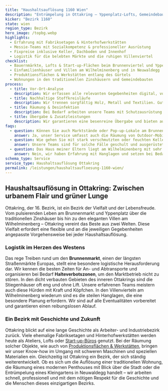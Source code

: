 ```yaml
---
title: "Haushaltsauflösung 1160 Wien"
description: "Entrümpelung in Ottakring – Yppenplatz-Lofts, Gemeindebauten und Werkstätten am Wilhelminenberg."
kicker: "Bezirk 1160"
state: wien
region_type: Bezirk
hero_image: /topbg.webp
highlights:
  - Erfahrung mit Fabriksetagen & Hinterhofwerkstätten
  - Messie-Teams mit Sozialkompetenz & professioneller Ausrüstung
  - Fixpreise inklusive Keller, Dachboden und Innenhof
  - Logistik für die belebten Märkte und die ruhigen Villenviertel
checklist:
  - Bauernmärkte, Lofts & Start-up-Flächen beim Brunnenviertel und Yppenplatz
  - Einfamilienhäuser und Villen am Wilhelminenberg und in Neuwaldegg
  - Produktionsflächen & Werkstätten entlang des Gürtels
  - Wohnungen in den traditionellen Zinshäusern und Gemeindebauten
process:
  - title: Vor-Ort-Analyse
    description: Wir erfassen alle relevanten Gegebenheiten digital, von Kellerzugängen über Innenhöfe bis zur Verfügbarkeit von Lastenliften.
  - title: Nachhaltige Stoffkreisläufe
    description: Wir trennen sorgfältig Holz, Metall und Textilien. Gut erhaltene Maschinen und Werkzeuge werden von uns vermittelt.
  - title: Räumung & Desinfektion
    description: Bei Bedarf arbeiten unsere Teams mit Schutzausrüstung und Ozongeräten, um auch stark vernachlässigte Objekte hygienisch rein zu übergeben.
  - title: Übergabe & Zusatzleistungen
    description: Wir garantieren eine besenreine Übergabe und bieten auf Wunsch Zusatzservices wie Malerarbeiten oder Bodenabschliff an.
faqs:
  - question: Können Sie auch Marktstände oder Pop-up-Lokale am Brunnenmarkt räumen?
    answer: Ja, unser Service umfasst auch die Räumung von Outdoor-Mobiliar, Kühltechnik und Lagerbeständen, auf Wunsch auch außerhalb der Marktzeiten.
  - question: Wie gehen Sie mit stark verschmutzten oder feuchten Kellern um?
    answer: Unsere Teams sind für solche Fälle geschult und ausgerüstet. Wir setzen Atemschutz ein, entsorgen kontaminierten Müll fachgerecht und können bei Bedarf auch eine professionelle Trocknung organisieren.
  - question: Das Haus meiner Eltern liegt am Wilhelminenberg mit sehr steiler Zufahrt. Ist das ein Problem?
    answer: Nein, wir haben Erfahrung mit Hanglagen und setzen bei Bedarf spezielle Fahrzeuge oder technische Hilfsmittel ein, um einen sicheren Abtransport zu gewährleisten.
schema_type: Service
service_type: Haushaltsauflösung Ottakring
permalink: /leistungen/haushaltsaufloesung-1160-wien/
---
```


## Haushaltsauflösung in Ottakring: Zwischen urbanem Flair und grüner Lunge

Ottakring, der 16. Bezirk, ist ein Bezirk der Vielfalt und der Lebensfreude. Vom pulsierenden Leben am Brunnenmarkt und Yppenplatz über die traditionellen Zinshäuser bis hin zu den eleganten Villen am Wilhelminenberg – Ottakring vereint das Beste aus zwei Welten. Diese Vielfalt erfordert eine flexible und an die jeweiligen Gegebenheiten angepasste Vorgehensweise bei jeder Haushaltsauflösung.

### Logistik im Herzen des Westens

Das rege Treiben rund um den **Brunnenmarkt**, einen der längsten Straßenmärkte Europas, stellt eine besondere logistische Herausforderung dar. Wir kennen die besten Zeiten für An- und Abtransporte und organisieren bei Bedarf **Halteverbotszonen**, um den Marktbetrieb nicht zu stören. In den dicht verbauten Gebieten des inneren Ottakrings sind die Stiegenhäuser oft eng und ohne Lift. Unsere erfahrenen Teams meistern auch diese Hürden mit Kraft und Köpfchen. In den Villenvierteln am Wilhelminenberg wiederum sind es die steilen Hanglagen, die eine besondere Planung erfordern. Wir sind auf alle Eventualitäten vorbereitet und garantieren einen reibungslosen Ablauf.

### Ein Bezirk mit Geschichte und Zukunft

Ottakring blickt auf eine lange Geschichte als Arbeiter- und Industriebezirk zurück. Viele ehemalige Fabriksetagen und Hinterhofwerkstätten werden heute als Ateliers, Lofts oder [Start-up-Büros](/leistungen/firmenaufloesung/) genutzt. Bei der Räumung solcher Objekte, wie auch von [Produktionsflächen & Werkstätten](/leistungen/firmenaufloesung/), bringen wir unser Know-how im Umgang mit schweren Maschinen und speziellen Materialien ein. Gleichzeitig ist Ottakring ein Bezirk, der sich ständig weiterentwickelt. Ob es sich um die Auflösung einer traditionellen Wohnung, die Räumung eines modernen Penthouses mit Blick über die Stadt oder die Entrümpelung eines Kleingartens in Neuwaldegg handelt – wir arbeiten schnell, professionell und mit dem nötigen Respekt für die Geschichte und die Menschen dieses einzigartigen Bezirks.
